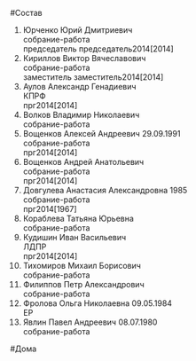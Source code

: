 #Состав  
1. Юрченко Юрий Дмитриевич  
    собрание-работа  
    председатель председатель2014[2014]  
2. Кириллов Виктор Вячеславович  
    собрание-работа  
    заместитель заместитель2014[2014]  
3. Аулов Александр Генадиевич  
    КПРФ  
    прг2014[2014]  
4. Волков Владимир Николаевич  
    собрание-работа  
5. Вощенков Алексей Андреевич 29.09.1991  
    собрание-работа  
    прг2014[2014]  
6. Вощенков Андрей Анатольевич  
    собрание-работа  
    прг2014[2014]  
7. Довгулева Анастасия Александровна 1985  
    собрание-работа  
    прг2014[1967]  
8. Кораблева Татьяна Юрьевна  
    собрание-работа  
9. Кудишин Иван Васильевич  
    ЛДПР  
    прг2014[2014]  
10. Тихомиров Михаил Борисович  
    собрание-работа  
11. Филиппов Петр Александрович  
    собрание-работа  
12. Фролова Ольга Николаевна 09.05.1984  
    ЕР  
13. Явлин Павел Андреевич 08.07.1980  
    собрание-работа  
  
#Дома  
